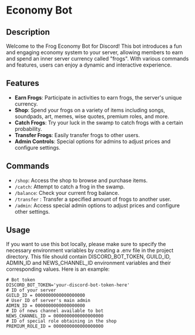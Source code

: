 # Economy Bot

## Description

Welcome to the Frog Economy Bot for Discord! This bot introduces a fun and engaging economy system to your server, 
allowing members to earn and spend an inner server currency called "frogs". With various commands and features, 
users can enjoy a dynamic and interactive experience.

## Features

- **Earn Frogs**: Participate in activities to earn frogs, the server's unique currency.
- **Shop**: Spend your frogs on a variety of items including songs, soundpads, art, memes, wise quotes, premium roles, and more.
- **Catch Frogs**: Try your luck in the swamp to catch frogs with a certain probability.
- **Transfer Frogs**: Easily transfer frogs to other users.
- **Admin Controls**: Special options for admins to adjust prices and configure settings.

## Commands

- `/shop`: Access the shop to browse and purchase items.
- `/catch`: Attempt to catch a frog in the swamp.
- `/balance`: Check your current frog balance.
- `/transfer` <amount> <user>: Transfer a specified amount of frogs to another user.
- `/admin`: Access special admin options to adjust prices and configure other settings.

## Usage

If you want to use this bot locally, please make sure to specify the necessary environment variables by 
creating a .env file in the project directory. This file should contain DISCORD_BOT_TOKEN, GUILD_ID, 
ADMIN_ID and NEWS_CHANNEL_ID environment variables and their corresponding values.
Here is an example:
```
# Bot token
DISCORD_BOT_TOKEN='your-discord-bot-token-here'
# ID of your server
GUILD_ID = 0000000000000000000
# User ID of server's main admin
ADMIN_ID = 0000000000000000000
# ID of news channel available to bot
NEWS_CHANNEL_ID = 0000000000000000000
# ID of special role obtaining in the shop
PREMIUM_ROLE_ID = 0000000000000000000
```
